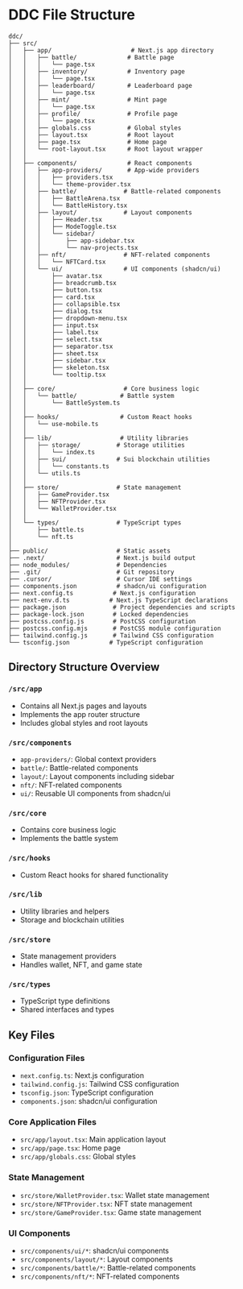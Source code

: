 # DDC File Structure

```
ddc/
├── src/
│   ├── app/                      # Next.js app directory
│   │   ├── battle/              # Battle page
│   │   │   └── page.tsx
│   │   ├── inventory/           # Inventory page
│   │   │   └── page.tsx
│   │   ├── leaderboard/         # Leaderboard page
│   │   │   └── page.tsx
│   │   ├── mint/                # Mint page
│   │   │   └── page.tsx
│   │   ├── profile/             # Profile page
│   │   │   └── page.tsx
│   │   ├── globals.css          # Global styles
│   │   ├── layout.tsx           # Root layout
│   │   ├── page.tsx             # Home page
│   │   └── root-layout.tsx      # Root layout wrapper
│   │
│   ├── components/              # React components
│   │   ├── app-providers/       # App-wide providers
│   │   │   ├── providers.tsx
│   │   │   └── theme-provider.tsx
│   │   ├── battle/             # Battle-related components
│   │   │   ├── BattleArena.tsx
│   │   │   └── BattleHistory.tsx
│   │   ├── layout/             # Layout components
│   │   │   ├── Header.tsx
│   │   │   ├── ModeToggle.tsx
│   │   │   └── sidebar/
│   │   │       ├── app-sidebar.tsx
│   │   │       └── nav-projects.tsx
│   │   ├── nft/                # NFT-related components
│   │   │   └── NFTCard.tsx
│   │   └── ui/                 # UI components (shadcn/ui)
│   │       ├── avatar.tsx
│   │       ├── breadcrumb.tsx
│   │       ├── button.tsx
│   │       ├── card.tsx
│   │       ├── collapsible.tsx
│   │       ├── dialog.tsx
│   │       ├── dropdown-menu.tsx
│   │       ├── input.tsx
│   │       ├── label.tsx
│   │       ├── select.tsx
│   │       ├── separator.tsx
│   │       ├── sheet.tsx
│   │       ├── sidebar.tsx
│   │       ├── skeleton.tsx
│   │       └── tooltip.tsx
│   │
│   ├── core/                   # Core business logic
│   │   └── battle/            # Battle system
│   │       └── BattleSystem.ts
│   │
│   ├── hooks/                 # Custom React hooks
│   │   └── use-mobile.ts
│   │
│   ├── lib/                   # Utility libraries
│   │   ├── storage/          # Storage utilities
│   │   │   └── index.ts
│   │   ├── sui/              # Sui blockchain utilities
│   │   │   └── constants.ts
│   │   └── utils.ts
│   │
│   ├── store/                # State management
│   │   ├── GameProvider.tsx
│   │   ├── NFTProvider.tsx
│   │   └── WalletProvider.tsx
│   │
│   └── types/                # TypeScript types
│       ├── battle.ts
│       └── nft.ts
│
├── public/                   # Static assets
├── .next/                    # Next.js build output
├── node_modules/             # Dependencies
├── .git/                     # Git repository
├── .cursor/                  # Cursor IDE settings
├── components.json           # shadcn/ui configuration
├── next.config.ts           # Next.js configuration
├── next-env.d.ts           # Next.js TypeScript declarations
├── package.json             # Project dependencies and scripts
├── package-lock.json        # Locked dependencies
├── postcss.config.js        # PostCSS configuration
├── postcss.config.mjs       # PostCSS module configuration
├── tailwind.config.js       # Tailwind CSS configuration
└── tsconfig.json           # TypeScript configuration
```

## Directory Structure Overview

### `/src/app`
- Contains all Next.js pages and layouts
- Implements the app router structure
- Includes global styles and root layouts

### `/src/components`
- `app-providers/`: Global context providers
- `battle/`: Battle-related components
- `layout/`: Layout components including sidebar
- `nft/`: NFT-related components
- `ui/`: Reusable UI components from shadcn/ui

### `/src/core`
- Contains core business logic
- Implements the battle system

### `/src/hooks`
- Custom React hooks for shared functionality

### `/src/lib`
- Utility libraries and helpers
- Storage and blockchain utilities

### `/src/store`
- State management providers
- Handles wallet, NFT, and game state

### `/src/types`
- TypeScript type definitions
- Shared interfaces and types

## Key Files

### Configuration Files
- `next.config.ts`: Next.js configuration
- `tailwind.config.js`: Tailwind CSS configuration
- `tsconfig.json`: TypeScript configuration
- `components.json`: shadcn/ui configuration

### Core Application Files
- `src/app/layout.tsx`: Main application layout
- `src/app/page.tsx`: Home page
- `src/app/globals.css`: Global styles

### State Management
- `src/store/WalletProvider.tsx`: Wallet state management
- `src/store/NFTProvider.tsx`: NFT state management
- `src/store/GameProvider.tsx`: Game state management

### UI Components
- `src/components/ui/*`: shadcn/ui components
- `src/components/layout/*`: Layout components
- `src/components/battle/*`: Battle-related components
- `src/components/nft/*`: NFT-related components
